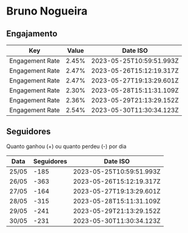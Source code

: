 # Bruno Nogueira

## Engajamento

| Key             | Value | Date ISO                 |
| --------------- | ----- | ------------------------ |
| Engagement Rate | 2.45% | 2023-05-25T10:59:51.993Z |
| Engagement Rate | 2.47% | 2023-05-26T15:12:19.317Z |
| Engagement Rate | 2.47% | 2023-05-27T19:13:29.601Z |
| Engagement Rate | 2.30% | 2023-05-28T15:11:31.109Z |
| Engagement Rate | 2.36% | 2023-05-29T21:13:29.152Z |
| Engagement Rate | 2.54% | 2023-05-30T11:30:34.123Z |

## Seguidores

Quanto ganhou (+) ou quanto perdeu (-) por dia

| Data  | Seguidores | Date ISO                 |
| ----- | ---------- | ------------------------ |
| 25/05 | -185       | 2023-05-25T10:59:51.993Z |
| 26/05 | -363       | 2023-05-26T15:12:19.317Z |
| 27/05 | -164       | 2023-05-27T19:13:29.601Z |
| 28/05 | -315       | 2023-05-28T15:11:31.109Z |
| 29/05 | -241       | 2023-05-29T21:13:29.152Z |
| 30/05 | -231       | 2023-05-30T11:30:34.123Z |